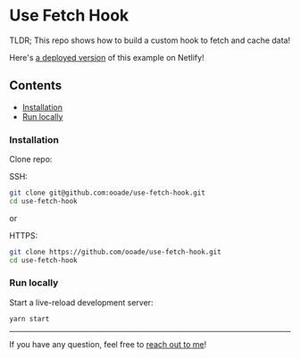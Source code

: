 # Use Fetch Hook

TLDR; This repo shows how to build a custom hook to fetch and cache data!

Here's [a deployed version](https://use-fetch-hook-example.netlify.app) of this example on Netlify!

## Contents

- [Installation](#installation)
- [Run locally](#run-locally)

### Installation

Clone repo:

SSH:

```sh
git clone git@github.com:ooade/use-fetch-hook.git
cd use-fetch-hook
```

or

HTTPS:

```sh
git clone https://github.com/ooade/use-fetch-hook.git
cd use-fetch-hook
```

### Run locally

Start a live-reload development server:

```sh
yarn start
```

---

If you have any question, feel free to [reach out to me](https://twitter.com/_ooade)!
